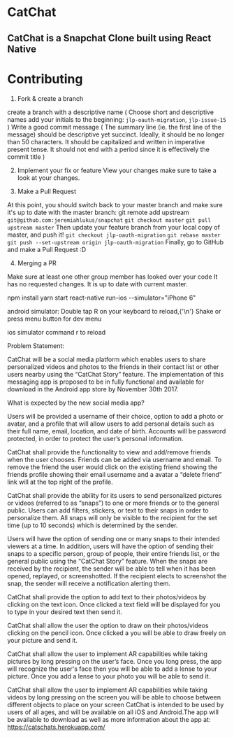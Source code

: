 # CatChat

## CatChat is a Snapchat Clone built using React Native

# Contributing

1. Fork & create a branch

create a branch with a descriptive name ( Choose short and descriptive names add your initials to the beginning: `jlp-oauth-migration`, `jlp-issue-15` )
Write a good commit message ( The summary line (ie. the first line of the message) should be descriptive yet succinct. Ideally, it should be no longer than 50 characters. It should be capitalized and written in imperative present tense. It should not end with a period since it is effectively the commit title )

2. Implement your fix or feature
View your changes make sure to take a look at your changes.

3. Make a Pull Request

At this point, you should switch back to your master branch and make sure it's up to date with the master branch:
git remote add upstream `git@github.com:jeremiahlukus/snapchat`
`git checkout master`
`git pull upstream master`
Then update your feature branch from your local copy of master, and push it!
`git checkout jlp-oauth-migration`
`git rebase master`
`git push --set-upstream origin jlp-oauth-migration`
Finally, go to GitHub and make a Pull Request :D

4. Merging a PR

Make sure at least one other group member has looked over your code
It has no requested changes.
It is up to date with current master.




npm install yarn start react-native run-ios --simulator="iPhone 6"

android simulator: Double tap R on your keyboard to reload,{'\n'} Shake or press menu button for dev menu

ios simulator command r to reload

Problem Statement:

CatChat will be a social media platform which enables users to share personalized videos and photos to the friends in their contact list or other users nearby using the “CatChat Story” feature. The implementation of this messaging app is proposed to be in fully functional and available for download in the Android app store by November 30th 2017.

What is expected by the new social media app?

Users will be provided a username of their choice, option to add a photo or avatar, and a profile that will allow users to add personal details such as their full name, email, location, and date of birth. Accounts will be password protected, in order to protect the user’s personal information.

CatChat shall provide the functionality to view and add/remove friends when the user chooses. Friends can be added via username and email. To remove the friend the user would click on the existing friend showing the friends profile showing their email username and a avatar a “delete friend” link will at the top right of the profile.

CatChat shall provide the ability for its users to send personalized pictures or videos (referred to as “snaps”) to one or more friends or to the general public. Users can add filters, stickers, or text to their snaps in order to personalize them. All snaps will only be visible to the recipient for the set time (up to 10 seconds) which is determined by the sender.

Users will have the option of sending one or many snaps to their intended viewers at a time. In addition, users will have the option of sending their snaps to a specific person, group of people, their entire friends list, or the general public using the “CatChat Story” feature. When the snaps are received by the recipient, the sender will be able to tell when it has been opened, replayed, or screenshotted. If the recipient elects to screenshot the snap, the sender will receive a notification alerting them.

CatChat shall provide the option to add text to their photos/videos by clicking on the text icon. Once clicked a text field will be displayed for you to type in your desired text then send it.

CatChat shall allow the user the option to draw on their photos/videos clicking on the pencil icon. Once clicked a you will be able to draw freely on your picture and send it.

CatChat shall allow the user to implement AR capabilities while taking pictures by long pressing on the user’s face. Once you long press, the app will recognize the user's face then you will be able to add a lense to your picture. Once you add a lense to your photo you will be able to send it.

CatChat shall allow the user to implement AR capabilities while taking videos by long pressing on the screen you will be able to choose between different objects to place on your screen CatChat is intended to be used by users of all ages, and will be available on all iOS and Android.The app will be available to download as well as more information about the app at: https://catschats.herokuapp.com/
